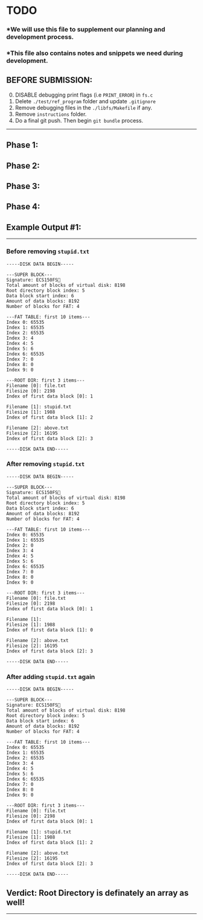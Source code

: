 # TODO
### *We will use this file to supplement our planning and development process.
### *This file also contains notes and snippets we need during development.

## BEFORE SUBMISSION:
0. DISABLE debugging print flags (i.e `PRINT_ERROR`) in `fs.c`
1. Delete `./test/ref_program` folder and update `.gitignore`
2. Remove debugging files in the `./libfs/Makefile` if any.
3. Remove `instructions` folder.
4. Do a final git push. Then begin `git bundle` process.
---

## Phase 1:

## Phase 2:

## Phase 3:

## Phase 4:


## Example Output #1:
---
### Before removing `stupid.txt`
```
-----DISK DATA BEGIN-----

---SUPER BLOCK---
Signature: ECS150FS 
Total amount of blocks of virtual disk: 8198
Root directory block index: 5
Data block start index: 6
Amount of data blocks: 8192
Number of blocks for FAT: 4

---FAT TABLE: first 10 items---
Index 0: 65535
Index 1: 65535
Index 2: 65535
Index 3: 4
Index 4: 5
Index 5: 6
Index 6: 65535
Index 7: 0
Index 8: 0
Index 9: 0

---ROOT DIR: first 3 items---
Filename [0]: file.txt
Filesize [0]: 2198
Index of first data block [0]: 1

Filename [1]: stupid.txt
Filesize [1]: 1988
Index of first data block [1]: 2

Filename [2]: above.txt
Filesize [2]: 16195
Index of first data block [2]: 3

-----DISK DATA END-----
```
### After removing `stupid.txt`
```
-----DISK DATA BEGIN-----

---SUPER BLOCK---
Signature: ECS150FS 
Total amount of blocks of virtual disk: 8198
Root directory block index: 5
Data block start index: 6
Amount of data blocks: 8192
Number of blocks for FAT: 4

---FAT TABLE: first 10 items---
Index 0: 65535
Index 1: 65535
Index 2: 0
Index 3: 4
Index 4: 5
Index 5: 6
Index 6: 65535
Index 7: 0
Index 8: 0
Index 9: 0

---ROOT DIR: first 3 items---
Filename [0]: file.txt
Filesize [0]: 2198
Index of first data block [0]: 1

Filename [1]: 
Filesize [1]: 1988
Index of first data block [1]: 0

Filename [2]: above.txt
Filesize [2]: 16195
Index of first data block [2]: 3

-----DISK DATA END-----
```
### After adding `stupid.txt` again
```
-----DISK DATA BEGIN-----

---SUPER BLOCK---
Signature: ECS150FS 
Total amount of blocks of virtual disk: 8198
Root directory block index: 5
Data block start index: 6
Amount of data blocks: 8192
Number of blocks for FAT: 4

---FAT TABLE: first 10 items---
Index 0: 65535
Index 1: 65535
Index 2: 65535
Index 3: 4
Index 4: 5
Index 5: 6
Index 6: 65535
Index 7: 0
Index 8: 0
Index 9: 0

---ROOT DIR: first 3 items---
Filename [0]: file.txt
Filesize [0]: 2198
Index of first data block [0]: 1

Filename [1]: stupid.txt
Filesize [1]: 1988
Index of first data block [1]: 2

Filename [2]: above.txt
Filesize [2]: 16195
Index of first data block [2]: 3

-----DISK DATA END-----
```
## Verdict: Root Directory is definately an array as well!
---